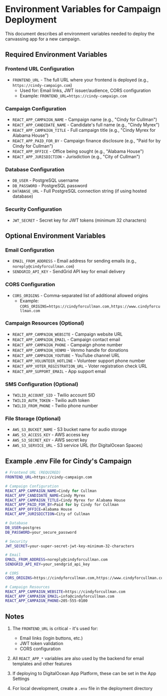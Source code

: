 # Environment Variables for Campaign Deployment

This document describes all environment variables needed to deploy the canvassing app for a new campaign.

## Required Environment Variables

### Frontend URL Configuration
- `FRONTEND_URL` - The full URL where your frontend is deployed (e.g., `https://cindy-campaign.com`)
  - Used for: Email links, JWT issuer/audience, CORS configuration
  - Example: `FRONTEND_URL=https://cindy-campaign.com`

### Campaign Configuration
- `REACT_APP_CAMPAIGN_NAME` - Campaign name (e.g., "Cindy for Cullman")
- `REACT_APP_CANDIDATE_NAME` - Candidate's full name (e.g., "Cindy Myrex")
- `REACT_APP_CAMPAIGN_TITLE` - Full campaign title (e.g., "Cindy Myrex for Alabama House")
- `REACT_APP_PAID_FOR_BY` - Campaign finance disclosure (e.g., "Paid for by Cindy for Cullman")
- `REACT_APP_OFFICE` - Office being sought (e.g., "Alabama House")
- `REACT_APP_JURISDICTION` - Jurisdiction (e.g., "City of Cullman")

### Database Configuration
- `DB_USER` - PostgreSQL username
- `DB_PASSWORD` - PostgreSQL password
- `DATABASE_URL` - Full PostgreSQL connection string (if using hosted database)

### Security Configuration
- `JWT_SECRET` - Secret key for JWT tokens (minimum 32 characters)

## Optional Environment Variables

### Email Configuration
- `EMAIL_FROM_ADDRESS` - Email address for sending emails (e.g., `noreply@cindyforcullman.com`)
- `SENDGRID_API_KEY` - SendGrid API key for email delivery

### CORS Configuration
- `CORS_ORIGINS` - Comma-separated list of additional allowed origins
  - Example: `CORS_ORIGINS=https://cindyforcullman.com,https://www.cindyforcullman.com`

### Campaign Resources (Optional)
- `REACT_APP_CAMPAIGN_WEBSITE` - Campaign website URL
- `REACT_APP_CAMPAIGN_EMAIL` - Campaign contact email
- `REACT_APP_CAMPAIGN_PHONE` - Campaign phone number
- `REACT_APP_CAMPAIGN_VENMO` - Venmo handle for donations
- `REACT_APP_CAMPAIGN_YOUTUBE` - YouTube channel URL
- `REACT_APP_VOLUNTEER_HOTLINE` - Volunteer support phone number
- `REACT_APP_VOTER_REGISTRATION_URL` - Voter registration check URL
- `REACT_APP_SUPPORT_EMAIL` - App support email

### SMS Configuration (Optional)
- `TWILIO_ACCOUNT_SID` - Twilio account SID
- `TWILIO_AUTH_TOKEN` - Twilio auth token
- `TWILIO_FROM_PHONE` - Twilio phone number

### File Storage (Optional)
- `AWS_S3_BUCKET_NAME` - S3 bucket name for audio storage
- `AWS_S3_ACCESS_KEY` - AWS access key
- `AWS_S3_SECRET_KEY` - AWS secret key
- `AWS_S3_SERVICE_URL` - S3 service URL (for DigitalOcean Spaces)

## Example .env File for Cindy's Campaign

```bash
# Frontend URL (REQUIRED)
FRONTEND_URL=https://cindy-campaign.com

# Campaign Configuration
REACT_APP_CAMPAIGN_NAME=Cindy for Cullman
REACT_APP_CANDIDATE_NAME=Cindy Myrex
REACT_APP_CAMPAIGN_TITLE=Cindy Myrex for Alabama House
REACT_APP_PAID_FOR_BY=Paid for by Cindy for Cullman
REACT_APP_OFFICE=Alabama House
REACT_APP_JURISDICTION=City of Cullman

# Database
DB_USER=postgres
DB_PASSWORD=your_secure_password

# Security
JWT_SECRET=your-super-secret-jwt-key-minimum-32-characters

# Email
EMAIL_FROM_ADDRESS=noreply@cindyforcullman.com
SENDGRID_API_KEY=your_sendgrid_api_key

# CORS
CORS_ORIGINS=https://cindyforcullman.com,https://www.cindyforcullman.com

# Campaign Resources
REACT_APP_CAMPAIGN_WEBSITE=https://cindyforcullman.com
REACT_APP_CAMPAIGN_EMAIL=info@cindyforcullman.com
REACT_APP_CAMPAIGN_PHONE=205-555-0100
```

## Notes

1. The `FRONTEND_URL` is critical - it's used for:
   - Email links (login buttons, etc.)
   - JWT token validation
   - CORS configuration
   
2. All `REACT_APP_*` variables are also used by the backend for email templates and other features

3. If deploying to DigitalOcean App Platform, these can be set in the App Settings

4. For local development, create a `.env` file in the deployment directory